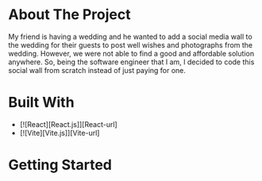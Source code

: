 # About The Project

My friend is having a wedding and he wanted to add a social media wall to the wedding for their guests to post well wishes and photographs from the wedding. However, we were not able to find a good and affordable solution anywhere. So, being the software engineer that I am, I decided to code this social wall from scratch instead of just paying for one.

# Built With

- [![React][React.js]][React-url]
- [![Vite][Vite.js]][Vite-url]

# Getting Started
